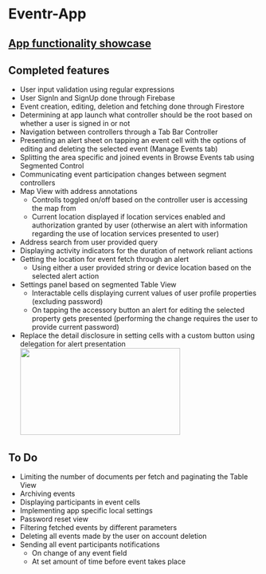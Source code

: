 # Eventr-App

## [App functionality showcase](https://youtu.be/hRAXYQlB8f4)

## Completed features

* User input validation using regular expressions
* User SignIn and SignUp done through Firebase
* Event creation, editing, deletion and fetching done through Firestore
* Determining at app launch what controller should be the root based on whether a user is signed in or not
* Navigation between controllers through a Tab Bar Controller
* Presenting an alert sheet on tapping an event cell with the options of editing and deleting the selected event (Manage Events tab)
* Splitting the area specific and joined events in Browse Events tab using Segmented Control
* Communicating event participation changes between segment controllers
* Map View with address annotations
  * Controlls toggled on/off based on the controller user is accessing the map from
  * Current location displayed if location services enabled and authorization granted by user (otherwise an alert with information regarding the use of location services presented to user)
* Address search from user provided query
* Displaying activity indicators for the duration of network reliant actions
* Getting the location for event fetch through an alert
  * Using either a user provided string or device location based on the selected alert action
* Settings panel based on segmented Table View
  * Interactable cells displaying current values of user profile properties (excluding password)
  * On tapping the accessory button an alert for editing the selected property gets presented (performing the change requires the user to provide current password)
* Replace the detail disclosure in setting cells with a custom button using delegation for alert presentation
  <img src="https://user-images.githubusercontent.com/52202363/139254387-02dd974c-5712-44fe-bb6e-27511cb5c1c6.png" width="321" height="174,75">

## To Do

* Limiting the number of documents per fetch and paginating the Table View
* Archiving events
* Displaying participants in event cells
* Implementing app specific local settings
* Password reset view
* Filtering fetched events by different parameters
* Deleting all events made by the user on account deletion
* Sending all event participants notifications
  * On change of any event field
  * At set amount of time before event takes place
 
